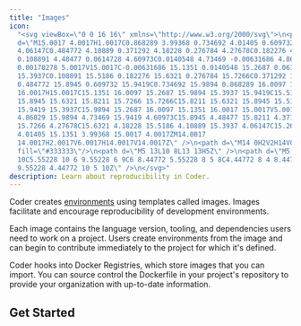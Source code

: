 ```yaml
---
title: "Images"
icon:
  "<svg viewBox=\"0 0 16 16\" xmlns=\"http://www.w3.org/2000/svg\">\n<path
  d=\"M15.0017 4.0017H1.0017C0.868289 3.99368 0.734692 4.01405 0.609732
  4.06147C0.484772 4.10889 0.371292 4.18228 0.276784 4.27678C0.182276 4.37129
  0.108891 4.48477 0.0614728 4.60973C0.0140548 4.73469 -0.00631686 4.86829
  0.00170278 5.0017V15.0017C-0.00631686 15.1351 0.0140548 15.2687 0.0614728
  15.3937C0.108891 15.5186 0.182276 15.6321 0.276784 15.7266C0.371292 15.8211
  0.484772 15.8945 0.609732 15.9419C0.734692 15.9894 0.868289 16.0097 1.0017
  16.0017H15.0017C15.1351 16.0097 15.2687 15.9894 15.3937 15.9419C15.5186
  15.8945 15.6321 15.8211 15.7266 15.7266C15.8211 15.6321 15.8945 15.5186
  15.9419 15.3937C15.9894 15.2687 16.0097 15.1351 16.0017 15.0017V5.0017C16.0097
  4.86829 15.9894 4.73469 15.9419 4.60973C15.8945 4.48477 15.8211 4.37129
  15.7266 4.27678C15.6321 4.18228 15.5186 4.10889 15.3937 4.06147C15.2687
  4.01405 15.1351 3.99368 15.0017 4.0017ZM14.0017
  14.0017H2.0017V6.0017H14.0017V14.0017Z\" />\n<path d=\"M14 0H2V2H14V0Z\"
  fill=\"#333333\"/>\n<path d=\"M5 13L10 8L13 13H5Z\" />\n<path d=\"M5
  10C5.55228 10 6 9.55228 6 9C6 8.44772 5.55228 8 5 8C4.44772 8 4 8.44772 4 9C4
  9.55228 4.44772 10 5 10Z\" />\n</svg>"
description: Learn about reproducibility in Coder.
---
```


Coder creates [environments](../environments/index.md) using templates called
images. Images facilitate and encourage reproducibility of development
environments.

Each image contains the language version, tooling, and dependencies users need
to work on a project. Users create environments from the image and can begin to
contribute immediately to the project for which it's defined.

Coder hooks into Docker Registries, which store images that you can import. You
can source control the Dockerfile in your project's repository to provide your
organization with up-to-date information.

## Get Started

<children></children>
